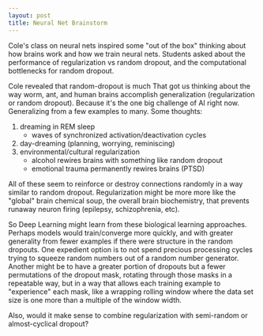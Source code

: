 ```yaml
---
layout: post
title: Neural Net Brainstorm
---
```


Cole's class on neural nets inspired some "out of the box" thinking about how brains work and how we train neural nets. Students asked about the performance of regularization vs random dropout, and the computational bottlenecks for random dropout.

Cole revealed that random-dropout is much 
That got us thinking about the way worm, ant, and human brains accomplish generalization (regularization or random dropout). Because it's the one big challenge of AI right now. Generalizing from a few examples to many. Some thoughts:

  1. dreaming in REM sleep
      - waves of synchronized activation/deactivation cycles
  2. day-dreaming (planning, worrying, reminiscing)
  3. environmental/cultural regularization 
      - alcohol rewires brains with something like random dropout
      - emotional trauma permanently rewires brains (PTSD) 

All of these seem to reinforce or destroy connections randomly in a way similar to random dropout. Regularization might be more more like the "global" brain chemical soup, the overall brain biochemistry, that prevents runaway neuron firing (epilepsy, schizophrenia, etc).

So Deep Learning might learn from these biological learning approaches. Perhaps models would train/converge more quickly, and with greater generality from fewer examples if there were structure in the random dropouts. One expedient option is to not spend precious processing cycles trying to squeeze random numbers out of a random number generator. Another might be to have a greater portion of dropouts but a fewer permutations of the dropout mask, rotating through those masks in a repeatable way, but in a way that allows each training example to "experience" each mask, like a wrapping rolling window where the data set size is one more than a multiple of the window width.

Also, would it make sense to combine regularization with semi-random or almost-cyclical dropout?
